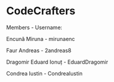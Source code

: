 # CodeCrafters

Members - Username: 

Encună Miruna - mirunaenc

Faur Andreas - 2andreas8

Dragomir Eduard Ionuț - EduardDragomir

Condrea Iustin - CondreaIustin
